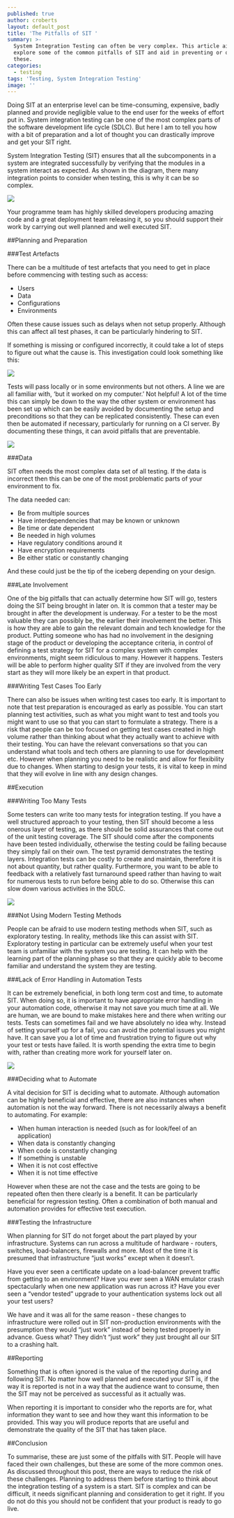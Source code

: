 ```yaml
---
published: true
author: croberts
layout: default_post
title: 'The Pitfalls of SIT '
summary: >-
  System Integration Testing can often be very complex. This article aims to
  explore some of the common pitfalls of SIT and aid in preventing or overcoming
  these.
categories:
  - testing
tags: 'Testing, System Integration Testing'
image: ''
---
```

Doing SIT at an enterprise level can be time-consuming, expensive, badly planned and provide negligible value to the end user for the weeks of effort put in. System integration testing can be one of the most complex parts of the software development life cycle (SDLC). But here I am to tell you how with a bit of preparation and a lot of thought you can drastically improve and get your SIT right.

System Integration Testing (SIT) ensures that all the subcomponents in a system are integrated successfully by verifying that the modules in a system interact as expected. As shown in the diagram, there many integration points to consider when testing, this is why it can be so complex.

<img src='{{site.github.url}}/croberts/assets/SIT1.png'/>

Your programme team has highly skilled developers producing amazing code and a great deployment team releasing it, so you should support their work by carrying out well planned and well executed SIT.

##Planning and Preparation

###Test Artefacts

There can be a multitude of test artefacts that you need to get in place before commencing with testing such as access:

- Users
- Data
- Configurations
- Environments

Often these cause issues such as delays when not setup properly. Although this can affect all test phases, it can be particularly hindering to SIT.

If something is missing or configured incorrectly, it could take a lot of steps to figure out what the cause is. This investigation could look something like this:

<img src='{{site.github.url}}/croberts/assets/SITflow.PNG'/>

Tests will pass locally or in some environments but not others. A line we are all familiar with, ‘but it worked on my computer.’ Not helpful! A lot of the time this can simply be down to the way the other system or environment has been set up which can be easily avoided by documenting the setup and preconditions so that they can be replicated consistently. These can even then be automated if necessary, particularly for running on a CI server. By documenting these things, it can avoid pitfalls that are preventable.

<img src='{{site.github.url}}/croberts/assets/SIT2.png'/>

###Data

SIT often needs the most complex data set of all testing. If the data is incorrect then this can be one of the most problematic parts of your environment to fix.

The data needed can:

- Be from multiple sources
- Have interdependencies that may be known or unknown
- Be time or date dependent
- Be needed in high volumes
- Have regulatory conditions around it
- Have encryption requirements
- Be either static or constantly changing 

And these could just be the tip of the iceberg depending on your design.

###Late Involvement

One of the big pitfalls that can actually determine how SIT will go, testers doing the SIT being brought in later on. It is common that a tester may be brought in after the development is underway. For a tester to be the most valuable they can possibly be, the earlier their involvement the better. This is how they are able to gain the relevant domain and tech knowledge for the product. Putting someone who has had no involvement in the designing stage of the product or developing the acceptance criteria, in control of defining a test strategy for SIT for a complex system with complex environments, might seem ridiculous to many. However it happens. Testers will be able to perform higher quality SIT if they are involved from the very start as they will more likely be an expert in that product.

###Writing Test Cases Too Early

There can also be issues when writing test cases too early. It is important to note that test preparation is encouraged as early as possible. You can start planning test activities, such as what you might want to test and tools you might want to use so that you can start to formulate a strategy. There is a risk that people can be too focused on getting test cases created in high volume rather than thinking about what they actually want to achieve with their testing. You can have the relevant conversations so that you can understand what tools and tech others are planning to use for development etc. However when planning you need to be realistic and allow for flexibility due to changes. When starting to design your tests, it is vital to keep in mind that they will evolve in line with any design changes.

##Execution

###Writing Too Many Tests

Some testers can write too many tests for integration testing. If you have a well structured approach to your testing, then SIT should become a less onerous layer of testing, as there should be solid assurances that come out of the unit testing coverage. The SIT should come after the components have been tested individually, otherwise the testing could be failing because they simply fail on their own. The test pyramid demonstrates the testing layers. Integration tests can be costly to create and maintain, therefore it is not about quantity, but rather quality. Furthermore, you want to be able to feedback with a relatively fast turnaround speed rather than having to wait for numerous tests to run before being able to do so. Otherwise this can slow down various activities in the SDLC.

<img src='{{site.github.url}}/croberts/assets/SIT3.png'/>

###Not Using Modern Testing Methods

People can be afraid to use modern testing methods when SIT, such as exploratory testing. In reality, methods like this can assist with SIT. Exploratory testing in particular can be extremely useful when your test team is unfamiliar with the system you are testing. It can help with the learning part of the planning phase so that they are quickly able to become familiar and understand the system they are testing.

###Lack of Error Handling in Automation Tests

It can be extremely beneficial, in both long term cost and time, to automate SIT. When doing so, it is important to have appropriate error handling in your automation code, otherwise it may not save you much time at all. We are human, we are bound to make mistakes here and there when writing our tests. Tests can sometimes fail and we have absolutely no idea why. Instead of setting yourself up for a fail, you can avoid the potential issues you might have. It can save you a lot of time and frustration trying to figure out why your test or tests have failed. It is worth spending the extra time to begin with, rather than creating more work for yourself later on.

<img src='{{site.github.url}}/croberts/assets/SIT4.png'/>

###Deciding what to Automate

A vital decision for SIT is deciding what to automate. Although automation can be highly beneficial and effective, there are also instances when automation is not the way forward. There is not necessarily always a benefit to automating. For example:

- When human interaction is needed (such as for look/feel of an application)
- When data is constantly changing
- When code is constantly changing
- If something is unstable
- When it is not cost effective
- When it is not time effective

However when these are not the case and the tests are going to be repeated often then there clearly is a benefit. It can be particularly beneficial for regression testing. Often a combination of both manual and automation provides for effective test execution.

###Testing the Infrastructure

When planning for SIT do not forget about the part played by your infrastructure. Systems can run across a multitude of hardware - routers, switches, load-balancers, firewalls and more. Most of the time it is presumed that infrastructure “just works” except when it doesn’t.

Have you ever seen a certificate update on a load-balancer prevent traffic from getting to an environment? Have you ever seen a WAN emulator crash spectacularly when one new application was run across it? Have you ever seen a “vendor tested” upgrade to your authentication systems lock out all your test users?

We have and it was all for the same reason - these changes to infrastructure were rolled out in SIT non-production environments with the presumption they would “just work” instead of being tested properly in advance. Guess what? They didn’t “just work” they just brought all our SIT to a crashing halt.

##Reporting

Something that is often ignored is the value of the reporting during and following SIT. No matter how well planned and executed your SIT is, if the way it is reported is not in a way that the audience want to consume, then the SIT may not be perceived as successful as it actually was.

When reporting it is important to consider who the reports are for, what information they want to see and how they want this information to be provided. This way you will produce reports that are useful and demonstrate the quality of the SIT that has taken place.

##Conclusion

To summarise, these are just some of the pitfalls with SIT. People will have faced their own challenges, but these are some of the more common ones. As discussed throughout this post, there are ways to reduce the risk of these challenges. Planning to address them before starting to think about the integration testing of a system is a start. SIT is complex and can be difficult, it needs significant planning and consideration to get it right. If you do not do this you should not be confident that your product is ready to go live.
